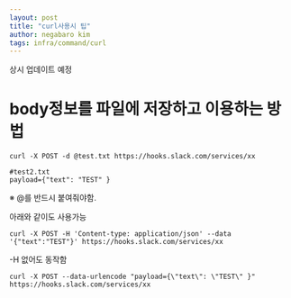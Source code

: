 ```yaml
---
layout: post
title: "curl사용시 팁"
author: negabaro kim
tags: infra/command/curl
---
```


상시 업데이트 예정

# body정보를 파일에 저장하고 이용하는 방법


```
curl -X POST -d @test.txt https://hooks.slack.com/services/xx
```

```
#test2.txt
payload={"text": "TEST" }
```

※ @를 반드시 붙여줘야함.


아래와 같이도 사용가능

```
curl -X POST -H 'Content-type: application/json' --data '{"text":"TEST"}' https://hooks.slack.com/services/xx
```

-H 없어도 동작함


```
curl -X POST --data-urlencode "payload={\"text\": \"TEST\" }" https://hooks.slack.com/services/xx
```
